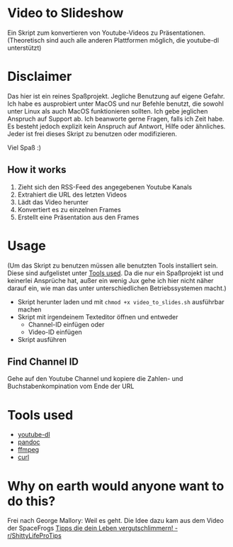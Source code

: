 # Video to Slideshow

Ein Skript zum konvertieren von Youtube-Videos zu Präsentationen.
(Theoretisch sind auch alle anderen Plattformen möglich, die youtube-dl unterstützt)

# Disclaimer

Das hier ist ein reines Spaßprojekt.
Jegliche Benutzung auf eigene Gefahr.
Ich habe es ausprobiert unter MacOS und nur Befehle benutzt, die sowohl unter Linux als auch MacOS funktionieren sollten.
Ich gebe jeglichen Anspruch auf Support ab.
Ich beanworte gerne Fragen, falls ich Zeit habe. Es besteht jedoch explizit kein Anspruch auf Antwort, Hilfe oder ähnliches.
Jeder ist frei dieses Skript zu benutzen oder modifizieren.

Viel Spaß :)

## How it works

1. Zieht sich den RSS-Feed des angegebenen Youtube Kanals
2. Extrahiert die URL des letzten Videos
3. Lädt das Video herunter
4. Konvertiert es zu einzelnen Frames
5. Erstellt eine Präsentation aus den Frames

# Usage

(Um das Skript zu benutzen müssen alle benutzten Tools installiert sein. Diese sind aufgelistet unter [Tools used](#Tools-used). Da die nur ein Spaßprojekt ist und keinerlei Ansprüche hat, außer ein wenig Jux gehe ich hier nicht näher darauf ein, wie man das unter unterschiedlichen Betriebssystemen macht.)

- Skript herunter laden und mit `chmod +x video_to_slides.sh` ausführbar machen
- Skript mit irgendeinem Texteditor öffnen und entweder
    - Channel-ID einfügen oder
    - Video-ID einfügen
- Skript ausführen

## Find Channel ID

Gehe auf den Youtube Channel und kopiere die Zahlen- und Buchstabenkompination vom Ende der URL

# Tools used

- [youtube-dl](https://yt-dl.org)
- [pandoc](https://www.pandoc.org)
- [ffmpeg](https://ffmpeg.org)
- [curl](https://curl.se)

# Why on earth would anyone want to do this?

Frei nach George Mallory: Weil es geht.
Die Idee dazu kam aus dem Video der SpaceFrogs [Tipps die dein Leben vergutschlimmern! - r/ShittyLifeProTips](https://www.youtube.com/watch?v=TOBgYdm9ftE)

